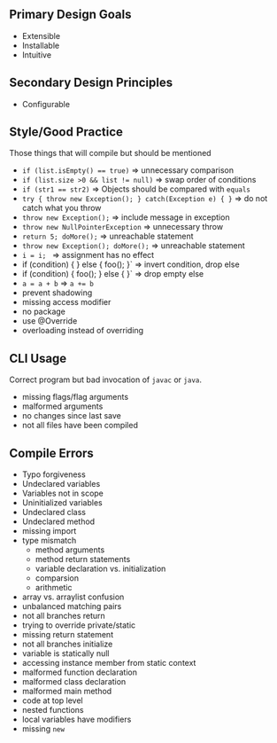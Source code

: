 Primary Design Goals
---
* Extensible
* Installable
* Intuitive

Secondary Design Principles
---
* Configurable


Style/Good Practice
---
Those things that will compile but should be mentioned
* `if (list.isEmpty() == true)` => unnecessary comparison
* `if (list.size >0 && list != null)` => swap order of conditions
* `if (str1 == str2)` => Objects should be compared with `equals`
* `try { throw new Exception(); } catch(Exception e) { }` => do not catch what you throw
* `throw new Exception();` => include message in exception
* `throw new NullPointerException` => unnecessary throw
* `return 5; doMore();` => unreachable statement
* `throw new Exception(); doMore();` => unreachable statement
* `i = i; ` => assignment has no effect
* if (condition) { } else { foo(); }` => invert condition, drop else
* if (condition) { foo(); } else { }` => drop empty else
* `a = a + b` => `a += b`
* prevent shadowing
* missing access modifier
* no package
* use @Override
* overloading instead of overriding

CLI Usage
---
Correct program but bad invocation of `javac` or `java`.
* missing flags/flag arguments
* malformed arguments
* no changes since last save
* not all files have been compiled

Compile Errors
---
* Typo forgiveness
* Undeclared variables
* Variables not in scope
* Uninitialized variables
* Undeclared class
* Undeclared method
* missing import
* type mismatch
  * method arguments
  * method return statements
  * variable declaration vs. initialization
  * comparsion
  * arithmetic
* array vs. arraylist confusion
* unbalanced matching pairs
* not all branches return
* trying to override private/static
* missing return statement
* not all branches initialize
* variable is statically null
* accessing instance member from static context
* malformed function declaration
* malformed class declaration
* malformed main method
* code at top level
* nested functions
* local variables have modifiers
* missing `new`

